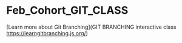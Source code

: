 # Feb_Cohort_GIT_CLASS
[Learn more about Git Branching](GIT BRANCHING interactive class https://learngitbranching.js.org/)
